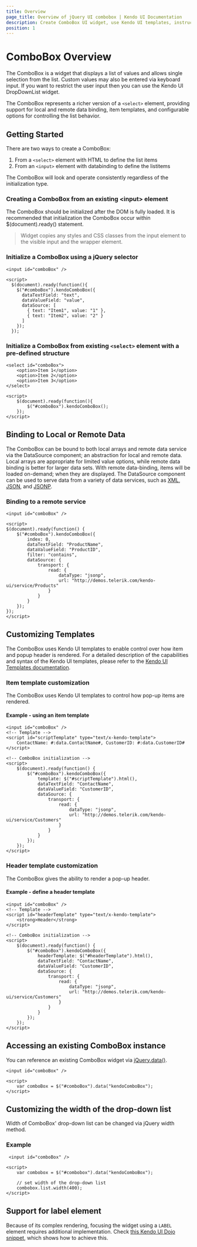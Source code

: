 ```yaml
---
title: Overview
page_title: Overview of jQuery UI combobox | Kendo UI Documentation
description: Create ComboBox UI widget, use Kendo UI templates, instructions how to use ComboBox.
position: 1
---
```


# ComboBox Overview

The ComboBox is a widget that displays a list of values and allows single selection from the list. Custom values may also be entered via keyboard input. If you want to restrict the user input then you can use the Kendo UI DropDownList widget.

The ComboBox represents a richer version of a `<select>` element, providing support for
local and remote data binding, item templates, and configurable options for controlling the list behavior.


## Getting Started

There are two ways to create a ComboBox:

1.  From a `<select>` element with HTML to define the list items
2.  From an `<input>` element with databinding to define the listitems

The ComboBox will look and operate consistently regardless of the initialization type.

### Creating a ComboBox from an existing &lt;input&gt; element

The ComboBox should be initialized after the DOM is fully loaded. It is recommended
that initialization the ComboBox occur within $(document).ready() statement.

> Widget copies any styles and CSS classes from the input element to the visible input and the wrapper element.

### Initialize a ComboBox using a jQuery selector
    
    <input id="comboBox" />

    <script>
      $(document).ready(function(){
        $("#comboBox").kendoComboBox({
          dataTextField: "text",
          dataValueField: "value",
          dataSource: [
            { text: "Item1", value: "1" },
            { text: "Item2", value: "2" }
          ]
        });
      });

### Initialize a ComboBox from existing `<select>` element with a pre-defined structure

    <select id="comboBox">
        <option>Item 1</option>
        <option>Item 2</option>
        <option>Item 3</option>
    </select>

    <script>
        $(document).ready(function(){
            $("#comboBox").kendoComboBox();
        });
    </script>

## Binding to Local or Remote Data

The ComboBox can be bound to both local arrays and remote data service via the
DataSource component; an abstraction for local and
remote data. Local arrays are appropriate for limited value options, while remote data binding is better for
larger data sets. With remote data-binding, items will be loaded on-demand; when they are displayed.
The DataSource component can be used to serve data from a variety of data services,
such as
[XML](http://en.wikipedia.org/wiki/XML),
[JSON](http://en.wikipedia.org/wiki/JSON), and
[JSONP](http://en.wikipedia.org/wiki/JSONP).


### Binding to a remote service
    <input id="comboBox" />

    <script>
    $(document).ready(function() {
        $("#comboBox").kendoComboBox({
            index: 0,
            dataTextField: "ProductName",
            dataValueField: "ProductID",
            filter: "contains",
            dataSource: {
                transport: {
                    read: {
                        dataType: "jsonp",
                        url: "http://demos.telerik.com/kendo-ui/service/Products"
                    }
                }
            }
        });
    });
    </script>

## Customizing Templates

The ComboBox uses Kendo UI templates to enable control over how item and popup header is rendered. For a
detailed description of the capabilities and syntax of the Kendo UI templates, please refer to the
[Kendo UI Templates documentation](/framework/templates/overview).

### Item template customization

The ComboBox uses Kendo UI templates to control how pop-up items are rendered.

#### Example - using an item template

    <input id="comboBox" />
    <!-- Template -->
    <script id="scriptTemplate" type="text/x-kendo-template">
        ContactName: #:data.ContactName#, CustomerID: #:data.CustomerID#
    </script>

    <!-- ComboBox initialization -->
    <script>
        $(document).ready(function() {
            $("#comboBox").kendoComboBox({
                template: $("#scriptTemplate").html(),
                dataTextField: "ContactName",
                dataValueField: "CustomerID",
                dataSource: {
                    transport: {
                        read: {
                            dataType: "jsonp",
                            url: "http://demos.telerik.com/kendo-ui/service/Customers"
                        }
                    }
                }
            });
        });
    </script>

### Header template customization

The ComboBox gives the ability to render a pop-up header.

#### Example - define a header template

    <input id="comboBox" />
    <!-- Template -->
    <script id="headerTemplate" type="text/x-kendo-template">
        <strong>Header</strong>
    </script>

    <!-- ComboBox initialization -->
    <script>
        $(document).ready(function() {
            $("#comboBox").kendoComboBox({
                headerTemplate: $("#headerTemplate").html(),
                dataTextField: "ContactName",
                dataValueField: "CustomerID",
                dataSource: {
                    transport: {
                        read: {
                            dataType: "jsonp",
                            url: "http://demos.telerik.com/kendo-ui/service/Customers"
                        }
                    }
                }
            });
        });
    </script>
    

## Accessing an existing ComboBox instance

You can reference an existing ComboBox widget via
[jQuery.data()](http://api.jquery.com/jQuery.data/).
    
    <input id="comboBox" />

    <script>
        var comboBox = $("#comboBox").data("kendoComboBox");
    </script>

## Customizing the width of the drop-down list

Width of ComboBox' drop-down list can be changed via jQuery width method.

### Example
    
     <input id="comboBox" />

    <script>
        var combobox = $("#combobox").data("kendoComboBox");

        // set width of the drop-down list
        combobox.list.width(400);
    </script>

## Support for label element

Because of its complex rendering, focusing the widget using a `LABEL` element requires additional implementation.
Check [this Kendo UI Dojo snippet](http://dojo.telerik.com/uSeho), which shows how to achieve this.

